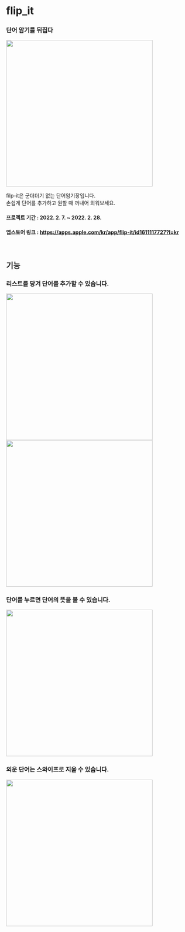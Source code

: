 # flip_it

### 단어 암기를 뒤집다

<img src="readmeAssets/main.png" width="400">

filp-it은 군더더기 없는 단어암기장입니다. <br>
손쉽게 단어를 추가하고 원할 때 꺼내어 외워보세요.

#### 프로젝트 기간 : 2022. 2. 7. ~ 2022. 2. 28.
#### 앱스토어 링크 : https://apps.apple.com/kr/app/flip-it/id1611117727?l=kr
<br>

## 기능

### 리스트를 당겨 단어를 추가할 수 있습니다.

<img src="readmeAssets/pullToAddWords.png" width="400">
<img src="readmeAssets/addWord.png" width="400">
<p>

### 단어를 누르면 단어의 뜻을 볼 수 있습니다.

<img src="readmeAssets/flipedWordCard.png" width="400">
<p>

### 외운 단어는 스와이프로 지울 수 있습니다.
<img src="readmeAssets/swipeToMemorise.png" width="400">
